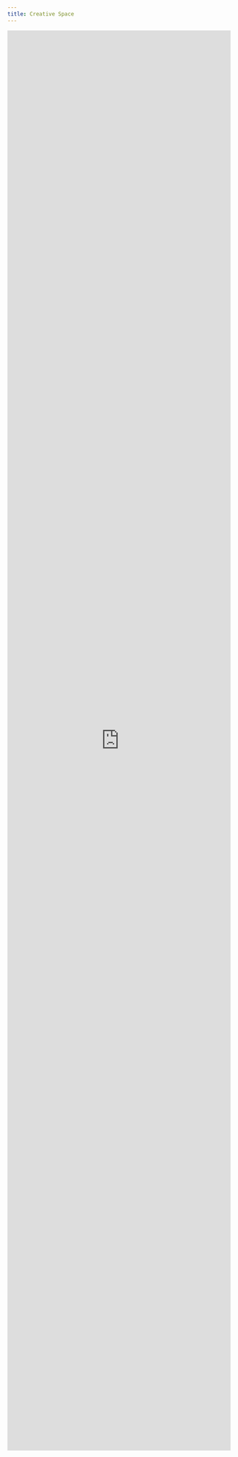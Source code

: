 ```yaml
---
title: Creative Space
---
```

<html lang="en">
<head>
    <meta charset="UTF-8">
    <meta name="viewport" content="width=device-width, initial-scale=1.0">
    <title>Gradio App Embed</title>
    <style>
        /* Optional: Style the iframe to look nice */
        iframe {
            width: 100%;
            height: 80vh; /* Adjust as needed */
            border: none;
        }
    </style>
</head>
<body>
<!-- Replace "https://your-gradio-app-url" with your actual Gradio app URL -->
<iframe src="https://116.103.227.252:7860" allow="microphone; camera"></iframe>

</body>
</html>

